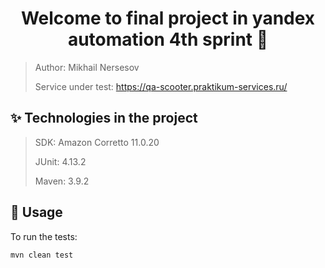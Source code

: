
<h1 align="center">Welcome to final project in yandex automation 4th sprint 👋</h1>

> Author: Mikhail Nersesov
> 
> Service under test: https://qa-scooter.praktikum-services.ru/

## ✨ Technologies in the project

> SDK: Amazon Corretto 11.0.20
>
> JUnit: 4.13.2
>
> Maven: 3.9.2 



## 🚀 Usage


To run the tests:

```sh
mvn clean test
```
